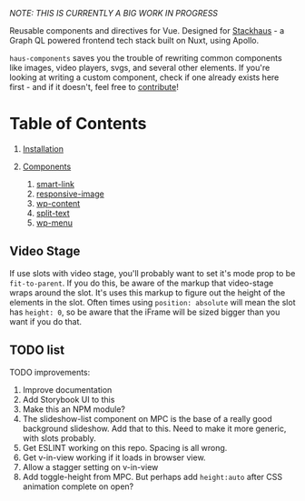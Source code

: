 _NOTE: THIS IS CURRENTLY A BIG WORK IN PROGRESS_

Reusable components and directives for Vue. Designed for [Stackhaus](https://github.com/funkhaus/stackhaus) - a Graph QL powered frontend tech stack built on Nuxt, using Apollo.

`haus-components` saves you the trouble of rewriting common components like images, video players, svgs, and several other elements. If you're looking at writing a custom component, check if one already exists here first - and if it doesn't, feel free to [contribute](#contributing)!

# Table of Contents

1.  [Installation](#installation)
1.  [Components](#components)

    1.  [smart-link](#smart-link)
    1.  [responsive-image](#responsive-image)
    1.  [wp-content](#wp-content)
    1.  [split-text](#wp-content)
    1.  [wp-menu](#wp-menu)

## Video Stage

If use slots with video stage, you'll probably want to set it's mode prop to be `fit-to-parent`. If you do this, be aware of the markup that video-stage wraps around the slot. It's uses this markup to figure out the height of the elements in the slot. Often times using `position: absolute` will mean the slot has `height: 0`, so be aware that the iFrame will be sized bigger than you want if you do that.

## TODO list

TODO improvements:

1.  Improve documentation
1.  Add Storybook UI to this
1.  Make this an NPM module?
1.  The slideshow-list component on MPC is the base of a really good background slideshow. Add that to this. Need to make it more generic, with slots probably.
1.  Get ESLINT working on this repo. Spacing is all wrong.
1.  Get v-in-view working if it loads in browser view.
1.  Allow a stagger setting on v-in-view
1.  Add toggle-height from MPC. But perhaps add `height:auto` after CSS animation complete on open?

